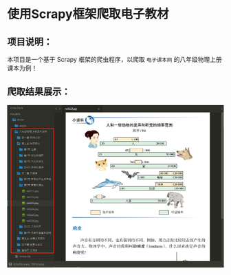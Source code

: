 # 使用Scrapy框架爬取电子教材

## 项目说明：

本项目是一个基于 Scrapy 框架的爬虫程序，以爬取 `电子课本网` 的八年级物理上册课本为例！



## 爬取结果展示：

![](./capture.png)